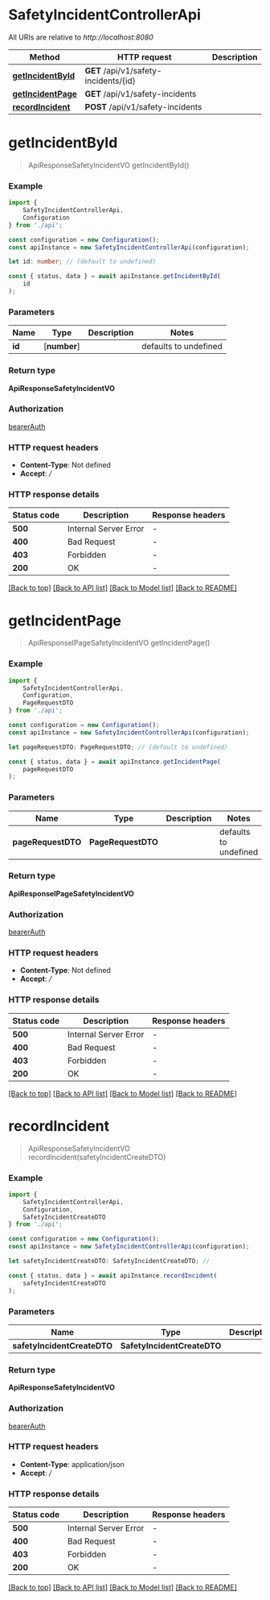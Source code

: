 # SafetyIncidentControllerApi

All URIs are relative to *http://localhost:8080*

|Method | HTTP request | Description|
|------------- | ------------- | -------------|
|[**getIncidentById**](#getincidentbyid) | **GET** /api/v1/safety-incidents/{id} | |
|[**getIncidentPage**](#getincidentpage) | **GET** /api/v1/safety-incidents | |
|[**recordIncident**](#recordincident) | **POST** /api/v1/safety-incidents | |

# **getIncidentById**
> ApiResponseSafetyIncidentVO getIncidentById()


### Example

```typescript
import {
    SafetyIncidentControllerApi,
    Configuration
} from './api';

const configuration = new Configuration();
const apiInstance = new SafetyIncidentControllerApi(configuration);

let id: number; // (default to undefined)

const { status, data } = await apiInstance.getIncidentById(
    id
);
```

### Parameters

|Name | Type | Description  | Notes|
|------------- | ------------- | ------------- | -------------|
| **id** | [**number**] |  | defaults to undefined|


### Return type

**ApiResponseSafetyIncidentVO**

### Authorization

[bearerAuth](../README.md#bearerAuth)

### HTTP request headers

 - **Content-Type**: Not defined
 - **Accept**: */*


### HTTP response details
| Status code | Description | Response headers |
|-------------|-------------|------------------|
|**500** | Internal Server Error |  -  |
|**400** | Bad Request |  -  |
|**403** | Forbidden |  -  |
|**200** | OK |  -  |

[[Back to top]](#) [[Back to API list]](../README.md#documentation-for-api-endpoints) [[Back to Model list]](../README.md#documentation-for-models) [[Back to README]](../README.md)

# **getIncidentPage**
> ApiResponseIPageSafetyIncidentVO getIncidentPage()


### Example

```typescript
import {
    SafetyIncidentControllerApi,
    Configuration,
    PageRequestDTO
} from './api';

const configuration = new Configuration();
const apiInstance = new SafetyIncidentControllerApi(configuration);

let pageRequestDTO: PageRequestDTO; // (default to undefined)

const { status, data } = await apiInstance.getIncidentPage(
    pageRequestDTO
);
```

### Parameters

|Name | Type | Description  | Notes|
|------------- | ------------- | ------------- | -------------|
| **pageRequestDTO** | **PageRequestDTO** |  | defaults to undefined|


### Return type

**ApiResponseIPageSafetyIncidentVO**

### Authorization

[bearerAuth](../README.md#bearerAuth)

### HTTP request headers

 - **Content-Type**: Not defined
 - **Accept**: */*


### HTTP response details
| Status code | Description | Response headers |
|-------------|-------------|------------------|
|**500** | Internal Server Error |  -  |
|**400** | Bad Request |  -  |
|**403** | Forbidden |  -  |
|**200** | OK |  -  |

[[Back to top]](#) [[Back to API list]](../README.md#documentation-for-api-endpoints) [[Back to Model list]](../README.md#documentation-for-models) [[Back to README]](../README.md)

# **recordIncident**
> ApiResponseSafetyIncidentVO recordIncident(safetyIncidentCreateDTO)


### Example

```typescript
import {
    SafetyIncidentControllerApi,
    Configuration,
    SafetyIncidentCreateDTO
} from './api';

const configuration = new Configuration();
const apiInstance = new SafetyIncidentControllerApi(configuration);

let safetyIncidentCreateDTO: SafetyIncidentCreateDTO; //

const { status, data } = await apiInstance.recordIncident(
    safetyIncidentCreateDTO
);
```

### Parameters

|Name | Type | Description  | Notes|
|------------- | ------------- | ------------- | -------------|
| **safetyIncidentCreateDTO** | **SafetyIncidentCreateDTO**|  | |


### Return type

**ApiResponseSafetyIncidentVO**

### Authorization

[bearerAuth](../README.md#bearerAuth)

### HTTP request headers

 - **Content-Type**: application/json
 - **Accept**: */*


### HTTP response details
| Status code | Description | Response headers |
|-------------|-------------|------------------|
|**500** | Internal Server Error |  -  |
|**400** | Bad Request |  -  |
|**403** | Forbidden |  -  |
|**200** | OK |  -  |

[[Back to top]](#) [[Back to API list]](../README.md#documentation-for-api-endpoints) [[Back to Model list]](../README.md#documentation-for-models) [[Back to README]](../README.md)

